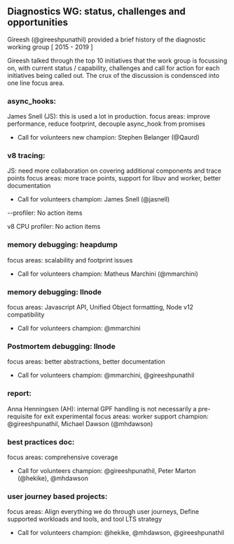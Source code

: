 ## Diagnostics WG: status, challenges and opportunities

Gireesh (@gireeshpunathil) provided a brief history
of the diagnostic working group [ 2015 - 2019 ]

Gireesh talked through the top 10 initiatives that the 
work group is focussing on, with current status / capability,
challenges and call for action for each initiatives being called out.
The crux of the discussion is condensced into one line focus area.

### async_hooks:
James Snell (JS): this is used a lot in production.
focus areas: improve performance, reduce footprint, decouple async_hook from promises
- Call for volunteers
new champion: Stephen Belanger (@Qaurd)

### v8 tracing:
JS: need more collaboration on covering additional components and trace points
focus areas: more trace points, support for libuv and worker, better documentation
- Call for volunteers
champion: James Snell (@jasnell)

--profiler:
No action items

v8 CPU profiler:
No action items

### memory debugging: heapdump
focus areas: scalability and footprint issues
- Call for volunteers
champion: Matheus Marchini (@mmarchini)

### memory debugging: llnode
focus areas: Javascript API, Unified Object formatting, Node v12 compatibility
- Call for volunteers
champion: @mmarchini

### Postmortem debugging: llnode
focus areas: better abstractions, better documentation
- Call for volunteers
champion: @mmarchini, @gireeshpunathil

### report:
Anna Henningsen (AH): internal GPF handling is not necessarily
a pre-requisite for exit experimental
focus areas: worker support
champion: @gireeshpunathil, Michael Dawson (@mhdawson)

### best practices doc:
focus areas: comprehensive coverage
- Call for volunteers
champion: @gireeshpunathil, Peter Marton (@hekike), @mhdawson

### user journey based projects:
focus areas: Align everything we do through user journeys,
Define supported workloads and tools, and tool LTS strategy
- Call for volunteers
champion: @hekike, @mhdawson, @gireeshpunathil
